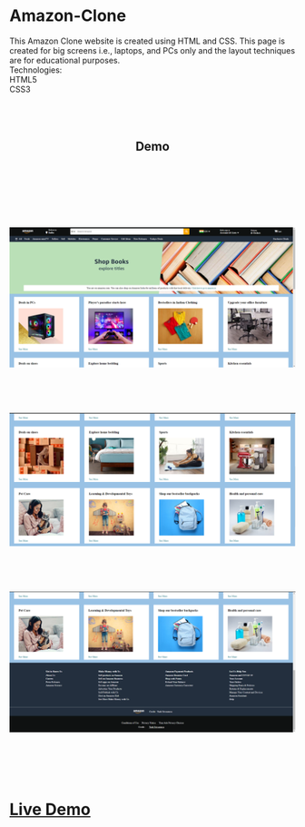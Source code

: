 # Amazon-Clone
This Amazon Clone website is created using HTML and CSS. This page is created for big screens i.e., laptops, and PCs only and the layout techniques are for educational purposes.<br> Technologies:<br> HTML5 <br>CSS3<br><br><br><br>
<h2 align = "center">Demo<h2><br><br><br><br>
<img src = "assets/demo1.png"><br><br><br><br>
<img src = "assets/demo3.png"><br><br><br><br>
<img src = "assets/demo2.png"><br><br><br><br>
<h1><a href = "https://yashsrivastavaaa.github.io/Amazon-Clone/">Live Demo</a><h1>
